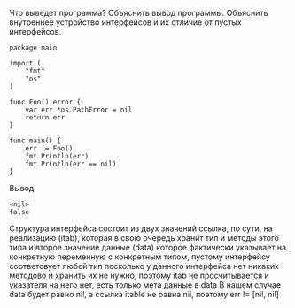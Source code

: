 Что выведет программа? Объяснить вывод программы. Объяснить внутреннее устройство интерфейсов и их отличие от пустых интерфейсов.

```
package main
 
import (
    "fmt"
    "os"
)
 
func Foo() error {
    var err *os.PathError = nil
    return err
}
 
func main() {
    err := Foo()
    fmt.Println(err)
    fmt.Println(err == nil)
}
```

Вывод:

```
<nil>
false
```

Структура интерфейса состоит из двух значений ссылка, по сути, на реализацию (itab), которая в свою очередь хранит тип и методы этого типа
и второе значение данные (data) которое фактически указывает на конкретную переменную с конкретным типом, пустому интерфейсу соответсвует любой тип
посколько у данного интерфейса нет никаких методово и хранить их не нужно, поэтому itab не просчитывается и указателя на него нет,
есть только мета данные в data
В нашем случае data будет равно nil, а ссылка itable не равна nil, поэтому err != [nil, nil]
